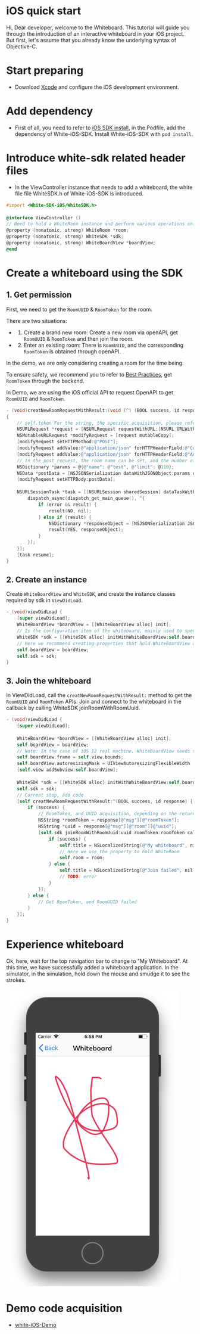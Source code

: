 # iOS quick start

Hi, Dear developer, welcome to the Whiteboard. This tutorial will guide you through the introduction of an interactive whiteboard in your iOS project. But first, let's assume that you already know the underlying syntax of Objective-C.

# Start preparing

* Download [Xcode](https://itunes.apple.com/cn/app/xcode/id497799835?ls=1&mt=12) and configure the iOS development environment.

# Add dependency

* First of all, you need to refer to [iOS SDK install](/en-uk/v2/iOS_SDK_install.md), in the Podfile, add the dependency of White-iOS-SDK. Install White-iOS-SDK with `pod install`.



# Introduce white-sdk related header files

* In the ViewController instance that needs to add a whiteboard, the white file file WhiteSDK.h of White-iOS-SDK is introduced.

```objectivec
#import <White-SDK-iOS/WhiteSDK.h>

@interface ViewController ()
// Need to hold a WhiteRoom instance and perform various operations on the whiteboard
@property (nonatomic, strong) WhiteRoom *room;
@property (nonatomic, strong) WhiteSDK *sdk;
@property (nonatomic, strong) WhiteBoardView *boardView;
@end
```

# Create a whiteboard using the SDK

## 1. Get permission

First, we need to get the `RoomUUID` & `RoomToken` for the room.

There are two situations:

- 1. Create a brand new room: Create a new room via openAPI, get `RoomUUID` & `RoomToken` and then join the room.
- 2. Enter an existing room: There is `RoomUUID`, and the corresponding `RoomToken` is obtained through openAPI.

In the demo, we are only considering creating a room for the time being.

To ensure safety, we recommend you to refer to [Best Practices](/en-uk/v1/concept.md), get `RoomToken` through the backend.

In Demo, we are using the iOS official API to request OpenAPI to get `RoomUUID` and `RoomToken`.

```objectivec
- (void)creatNewRoomRequestWithResult:(void (^) (BOOL success, id response))result;
{
    // self.token For the string, the specific acquisition, please refer to https://developer.herewhite.com/#/concept
    NSURLRequest *request = [NSURLRequest requestWithURL:[NSURL URLWithString:[NSString stringWithFormat:@"https://cloudcapiv3.herewhite.com/room?token=%@", self.sdkToken]]];
    NSMutableURLRequest *modifyRequest = [request mutableCopy];
    [modifyRequest setHTTPMethod:@"POST"];
    [modifyRequest addValue:@"application/json" forHTTPHeaderField:@"Content-Type"];
    [modifyRequest addValue:@"application/json" forHTTPHeaderField:@"Accept"];
    // In the post request, the room name can be set, and the number of people can be limited.
    NSDictionary *params = @{@"name": @"test", @"limit": @110};
    NSData *postData = [NSJSONSerialization dataWithJSONObject:params options:0 error:nil];
    [modifyRequest setHTTPBody:postData];
    
    NSURLSessionTask *task = [[NSURLSession sharedSession] dataTaskWithRequest:modifyRequest completionHandler:^(NSData * _Nullable data, NSURLResponse * _Nullable response, NSError * _Nullable error) {
        dispatch_async(dispatch_get_main_queue(), ^{
            if (error && result) {
                result(NO, nil);
            } else if (result) {
                NSDictionary *responseObject = [NSJSONSerialization JSONObjectWithData:data options:0 error:nil];
                result(YES, responseObject);
            }
        });
    }];
    [task resume];
}
```

## 2. Create an instance

Create `WhiteBoardView` and `WhiteSDK`, and create the instance classes required by sdk in `ViewDidLoad`.

```objectivec
- (void)viewDidLoad {
    [super viewDidLoad];
    WhiteBoardView *boardView = [[WhiteBoardView alloc] init];
    // Is the configuration item of the whiteboard, mainly used to specify the maximum zoom ratio, you can use defaultConfig directly (maximum 1000%, minimum 10%)
    WhiteSDK *sdk = [[WhiteSDK alloc] initWithWhiteBoardView:self.boardView config:[WhiteSdkConfiguration defaultConfig]];
    // Here we recommend creating properties that hold WhiteBoardView and WhiteSDK.
    self.boardView = boardView;
    self.sdk = sdk;
}
```

## 3. Join the whiteboard

In ViewDidLoad, call the `creatNewRoomRequestWithResult:` method to get the `RoomUUID` and `RoomToken` APIs. Join and connect to the whiteboard in the callback by calling WhiteSDK joinRoomWithRoomUuid.

```objectivec
- (void)viewDidLoad {
    [super viewDidLoad];

    WhiteBoardView *boardView = [[WhiteBoardView alloc] init];
    self.boardView = boardView;
    // Note: In the case of iOS 12 real machine, WhiteBoardView needs to be added to the view stack before WhiteSDK can run normally.
    self.boardView.frame = self.view.bounds;
    self.boardView.autoresizingMask = UIViewAutoresizingFlexibleWidth |  UIViewAutoresizingFlexibleHeight;
    [self.view addSubview:self.boardView];

    WhiteSDK *sdk = [[WhiteSDK alloc] initWithWhiteBoardView:self.boardView config:[WhiteSdkConfiguration defaultConfig]];
    self.sdk = sdk;
    // Current step, add code
    [self creatNewRoomRequestWithResult:^(BOOL success, id response) {
        if (success) {
            // RoomToken, and UUID acquisition, depending on the return structure of your background server, the acquisition method will be different.
            NSString *roomToken = response[@"msg"][@"roomToken"];
            NSString *uuid = response[@"msg"][@"room"][@"uuid"];
            [self.sdk joinRoomWithRoomUuid:uuid roomToken:roomToken callbacks:(id<WhiteRoomCallbackDelegate>)self completionHandler:^(BOOL success, WhiteRoom *room, NSError *error) {
                if (success) {
                    self.title = NSLocalizedString(@"My whiteboard", nil);
                    // Here we use the property to hold WhiteRoom
                    self.room = room;
                } else {
                    self.title = NSLocalizedString(@"Join failed", nil);
                    // TODO: error
                }
            }];
        } else {
            // Get RoomToken, and RoomUUID failed
        }
    }];
}

```

# Experience whiteboard
 
Ok, here, wait for the top navigation bar to change to "My Whiteboard". At this time, we have successfully added a whiteboard application. In the simulator, in the simulation, hold down the mouse and smudge it to see the strokes.

![image.png | left | 488x850](./_images/iOS_screen.png)

# Demo code acquisition

- [white-iOS-Demo](https://github.com/duty-os/white-demo-ios) 

